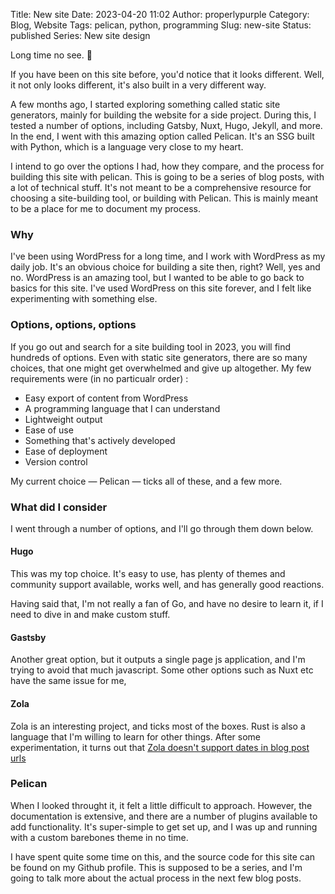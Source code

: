 Title: New site
Date: 2023-04-20 11:02
Author: properlypurple
Category: Blog, Website
Tags: pelican, python, programming 
Slug: new-site
Status: published
Series: New site design

Long time no see. 😬

If you have been on this site before, you'd notice that it looks different. Well, it not only looks different, it's also built in a very different way.

A few months ago, I started exploring something called static site generators, mainly for building the website for a side project. During this, I tested a number of options, including Gatsby, Nuxt, Hugo, Jekyll, and more. In the end, I went with this amazing option called Pelican. It's an SSG built with Python, which is a language very close to my heart.

I intend to go over the options I had, how they compare, and the process for building this site with pelican. This is going to be a series of blog posts, with a lot of technical stuff. It's not meant to be a comprehensive resource for choosing a site-building tool, or building with Pelican. This is mainly meant to be a place for me to document my process.

### Why

I've been using WordPress for a long time, and I work with WordPress as my daily job. It's an obvious choice for building a site then, right? Well, yes and no. WordPress is an amazing tool, but I wanted to be able to go back to basics for this site. I've used WordPress on this site forever, and I felt like experimenting with something else.

### Options, options, options

If you go out and search for a site building tool in 2023, you will find hundreds of options. Even with static site generators, there are so many choices, that one might get overwhelmed and give up altogether. My few requirements were (in no particualr order) :

- Easy export of content from WordPress
- A programming language that I can understand
- Lightweight output
- Ease of use
- Something that's actively developed
- Ease of deployment
- Version control

My current choice — Pelican — ticks all of these, and a few more.

### What did I consider

I went through a number of options, and I'll go through them down below.

#### Hugo

This was my top choice. It's easy to use, has plenty of themes and community support available, works well, and has generally good reactions.

Having said that, I'm not really a fan of Go, and have no desire to learn it, if I need to dive in and make custom stuff.

#### Gastsby

Another great option, but it outputs a single page js application, and I'm trying to avoid that much javascript. Some other options such as Nuxt etc have the same issue for me,

#### Zola

Zola is an interesting project, and ticks most of the boxes. Rust is also a language that I'm willing to learn for other things. After some experimentation, it turns out that [Zola doesn't support dates in blog post urls](https://github.com/getzola/zola/issues/635)

### Pelican

When I looked throught it, it felt a little difficult to approach. However, the documentation is extensive, and there are a number of plugins available to add functionality. It's super-simple to get set up, and I was up and running with a custom barebones theme in no time.

I have spent quite some time on this, and the source code for this site can be found on my Github profile. This is supposed to be a series, and I'm going to talk more about the actual process in the next few blog posts.

